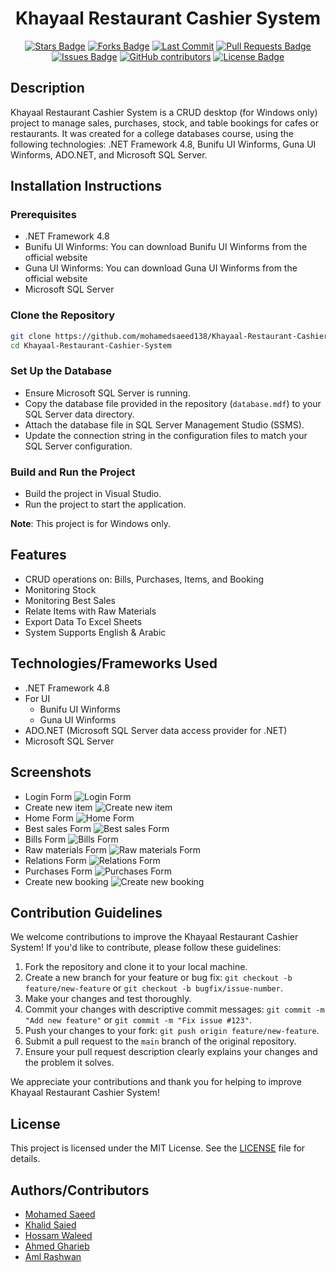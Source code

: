 <h1 align="center">Khayaal Restaurant Cashier System</h1>

<p align="center"> 
  <a href="https://github.com/mohamedsaeed138/Khayaal-Restaurant-Cashier-System/stargazers"><img src="https://img.shields.io/github/stars/mohamedsaeed138/Khayaal-Restaurant-Cashier-System" alt="Stars Badge"/></a>
<a href="https://github.com/mohamedsaeed138/Khayaal-Restaurant-Cashier-System/network/members"><img src="https://img.shields.io/github/forks/mohamedsaeed138/Khayaal-Restaurant-Cashier-System" alt="Forks Badge"/></a>
<a href="https://github.com/mohamedsaeed138/Khayaal-Restaurant-Cashier-System/network/members"><img src="https://img.shields.io/github/last-commit/mohamedsaeed138/Khayaal-Restaurant-Cashier-System" alt="Last Commit"/></a>
<a href="https://github.com/mohamedsaeed138/Khayaal-Restaurant-Cashier-System/pulls"><img src="https://img.shields.io/github/issues-pr/mohamedsaeed138/Khayaal-Restaurant-Cashier-System" alt="Pull Requests Badge"/></a>
<a href="https://github.com/mohamedsaeed138/Khayaal-Restaurant-Cashier-System/issues"><img src="https://img.shields.io/github/issues/mohamedsaeed138/Khayaal-Restaurant-Cashier-System" alt="Issues Badge"/></a>
<a href="https://github.com/mohamedsaeed138/Khayaal-Restaurant-Cashier-System/graphs/contributors"><img alt="GitHub contributors" src="https://img.shields.io/github/contributors/mohamedsaeed138/Khayaal-Restaurant-Cashier-System?color=2b9348"></a>
<a href="https://github.com/mohamedsaeed138/Khayaal-Restaurant-Cashier-System/blob/main/LICENSE"><img src="https://img.shields.io/github/license/mohamedsaeed138/Khayaal-Restaurant-Cashier-System?color=2b9348" alt="License Badge"/></a>
</p>

## Description

Khayaal Restaurant Cashier System is a CRUD desktop (for Windows only) project to manage sales, purchases, stock, and table bookings for cafes or restaurants. It was created for a college databases course, using the following technologies: .NET Framework 4.8, Bunifu UI Winforms, Guna UI Winforms, ADO.NET, and Microsoft SQL Server.

## Installation Instructions

### Prerequisites

- .NET Framework 4.8
- Bunifu UI Winforms: You can download Bunifu UI Winforms from the official website
- Guna UI Winforms: You can download Guna UI Winforms from the official website
- Microsoft SQL Server

### Clone the Repository

   ```sh
   git clone https://github.com/mohamedsaeed138/Khayaal-Restaurant-Cashier-System.git
   cd Khayaal-Restaurant-Cashier-System
   ```

### Set Up the Database

- Ensure Microsoft SQL Server is running.
- Copy the database file provided in the repository (`database.mdf`) to your SQL Server data directory.
- Attach the database file in SQL Server Management Studio (SSMS).
- Update the connection string in the configuration files to match your SQL Server configuration.

### Build and Run the Project

- Build the project in Visual Studio.
- Run the project to start the application.

**Note**: This project is for Windows only.

## Features

- CRUD operations on: Bills, Purchases, Items, and Booking
- Monitoring Stock
- Monitoring Best Sales
- Relate Items with Raw Materials
- Export Data To Excel Sheets
- System Supports English & Arabic

## Technologies/Frameworks Used

- .NET Framework 4.8
- For UI
  - Bunifu UI Winforms
  - Guna UI Winforms
- ADO.NET (Microsoft SQL Server data access provider for .NET)
- Microsoft SQL Server

## Screenshots

- Login Form ![Login Form](Screenshots/login.png?raw=true)
- Create new item ![Create new item](Screenshots/new%20item.png?raw=true)
- Home Form ![Home Form](Screenshots/home.png?raw=true)
- Best sales Form ![Best sales Form](Screenshots/best%20sales.png?raw=true)
- Bills Form ![Bills Form](Screenshots/bills.png?raw=true)
- Raw materials Form ![Raw materials Form](Screenshots/raw%20materials.png?raw=true)
- Relations Form ![Relations Form](Screenshots/relations.png?raw=true)
- Purchases Form ![Purchases Form](Screenshots/purchases.png?raw=true)
- Create new booking ![Create new booking](Screenshots/new%20booking.png?raw=true)

## Contribution Guidelines

We welcome contributions to improve the Khayaal Restaurant Cashier System! If you'd like to contribute, please follow these guidelines:

1. Fork the repository and clone it to your local machine.
2. Create a new branch for your feature or bug fix: `git checkout -b feature/new-feature` or `git checkout -b bugfix/issue-number`.
3. Make your changes and test thoroughly.
4. Commit your changes with descriptive commit messages: `git commit -m "Add new feature"` or `git commit -m "Fix issue #123"`.
5. Push your changes to your fork: `git push origin feature/new-feature`.
6. Submit a pull request to the `main` branch of the original repository.
7. Ensure your pull request description clearly explains your changes and the problem it solves.

We appreciate your contributions and thank you for helping to improve Khayaal Restaurant Cashier System!

## License

This project is licensed under the MIT License. See the [LICENSE](LICENSE.txt) file for details.

## Authors/Contributors

- [Mohamed Saeed](https://github.com/mohamedsaeed138)
- [Khalid Saied](https://github.com/Khalidsaied)
- [Hossam Waleed](https://github.com/GreenVenom77)
- [Ahmed Gharieb](https://github.com/MeloR1)
- [Aml Rashwan](https://github.com/amlrashwan20)
